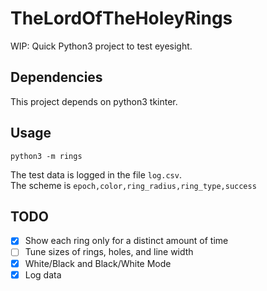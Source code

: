 # TheLordOfTheHoleyRings

WIP: Quick Python3 project to test eyesight.

## Dependencies

This project depends on python3 tkinter.

## Usage

```python3 -m rings```

The test data is logged in the file ```log.csv```.  
The scheme is ```epoch,color,ring_radius,ring_type,success```

## TODO

- [x] Show each ring only for a distinct amount of time
- [ ] Tune sizes of rings, holes, and line width
- [x] White/Black and Black/White Mode
- [x] Log data